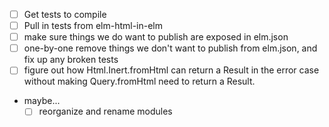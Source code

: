 - [ ] Get tests to compile
- [ ] Pull in tests from elm-html-in-elm
- [ ] make sure things we do want to publish are exposed in elm.json
- [ ] one-by-one remove things we don't want to publish from elm.json, and fix up any broken tests
- [ ] figure out how Html.Inert.fromHtml can return a Result in the error case without making Query.fromHtml need to return a Result.
- maybe...
    - [ ] reorganize and rename modules